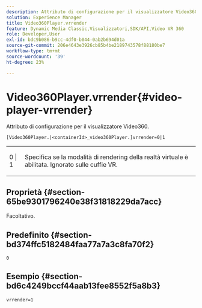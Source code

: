 ```yaml
---
description: Attributo di configurazione per il visualizzatore Video360.
solution: Experience Manager
title: Video360Player.vrrender
feature: Dynamic Media Classic,Visualizzatori,SDK/API,Video VR 360
role: Developer,User
exl-id: bdc9b086-b9cc-4df0-b044-0ab2b694d01a
source-git-commit: 206e4643e3926cb85b4be2189743578f88180be7
workflow-type: tm+mt
source-wordcount: '39'
ht-degree: 23%

---
```


# Video360Player.vrrender{#video-player-vrrender}

Attributo di configurazione per il visualizzatore Video360.

`[Video360Player.|<containerId>_video360Player.]vrrender=0|1`

<table id="table_2A4F898BBF88417DB0834B7F78637F5D"> 
 <tbody> 
  <tr> 
   <td colname="col1"> <p> <span class="codeph"> 0 | 1</span> </p> </td> 
   <td colname="col2"> <p>Specifica se la modalità di rendering della realtà virtuale è abilitata. Ignorato sulle cuffie VR. </p> </td> 
  </tr> 
 </tbody> 
</table>

## Proprietà {#section-65be9301796240e38f31818229da7acc}

Facoltativo.

## Predefinito {#section-bd374ffc5182484faa77a7a3c8fa70f2}

`0`

## Esempio {#section-bd6c4249bccf44aab13fee8552f5a8b3}

`vrrender=1`
